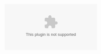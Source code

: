 
![Final Talk Slides - Andrew Yanez.pptx](https://github.com/YanezAndrew/QuantumPhotonicsLab/files/12432725/Final.Talk.Slides.-.Andrew.Yanez.pptx)
